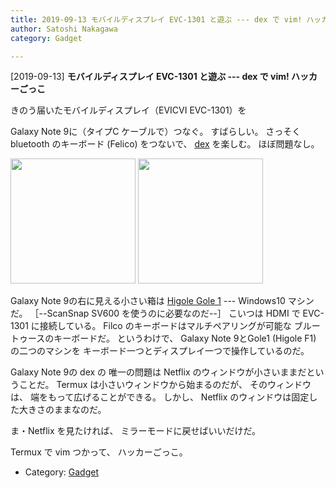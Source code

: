 ```yaml
---
title: 2019-09-13 モバイルディスプレイ EVC-1301 と遊ぶ --- dex で vim! ハッカーごっこ
author: Satoshi Nakagawa
category: Gadget

---
```


[2019-09-13] **モバイルディスプレイ EVC-1301 と遊ぶ --- dex で vim! ハッカーごっこ** 

 きのう届いたモバイルディスプレイ（EVICVI EVC-1301）を

Galaxy Note 9に（タイプC ケーブルで）つなぐ。
すばらしい。
さっそく bluetooth のキーボード
(Felico) をつないで、
[dex](https://www.samsung.com/global/galaxy/apps/samsung-dex/) を楽しむ。
ほぼ問題なし。

<img src="/pict/2019-09-13-dex-2.jpg" alt="" width="200"/>
<img src="/pict/2019-09-13-dex-1.jpg" alt="" width="200"/>

 Galaxy Note 9の右に見える小さい箱は
[Higole Gole 1](https://www.gearbest.com/tv-box-mini-pc/pp_608686.html) --- Windows10 マシンだ。
［--ScanSnap SV600 を使うのに必要なのだ--］
こいつは HDMI で EVC-1301 に接続している。
Filco のキーボードはマルチペアリングが可能な
ブルートゥースのキーボードだ。
というわけで、
Galaxy Note 9とGole1 (Higole F1) の二つのマシンを
キーボード一つとディスプレイ一つで操作しているのだ。

<!--more-->

 Galaxy Note 9の dex の
唯一の問題は Netflix のウィンドウが小さいままだということだ。
Termux は小さいウィンドウから始まるのだが、
そのウィンドウは、
端をもって広げることができる。
しかし、
Netflix のウィンドウは固定した大きさのままなのだ。

 ま・Netflix を見たければ、
ミラーモードに戻せばいいだけだ。

 Termux で vim つかって、
ハッカーごっこ。

- Category: [Gadget](https://merapano.github.io/categories.html#Gadget)

